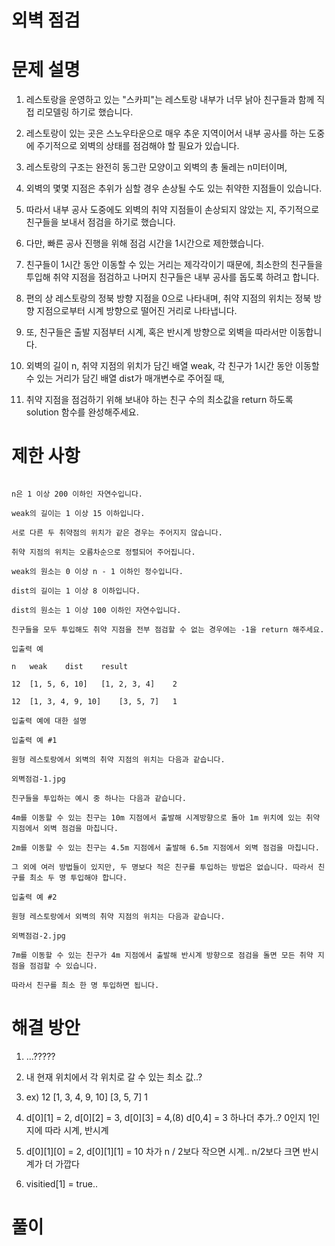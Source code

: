 # 외벽 점검

# 문제 설명

1. 레스토랑을 운영하고 있는 "스카피"는 레스토랑 내부가 너무 낡아 친구들과 함께 직접 리모델링 하기로 했습니다.

2. 레스토랑이 있는 곳은 스노우타운으로 매우 추운 지역이어서 내부 공사를 하는 도중에 주기적으로 외벽의 상태를 점검해야 할 필요가 있습니다.

3. 레스토랑의 구조는 완전히 동그란 모양이고 외벽의 총 둘레는 n미터이며,

4. 외벽의 몇몇 지점은 추위가 심할 경우 손상될 수도 있는 취약한 지점들이 있습니다.

5. 따라서 내부 공사 도중에도 외벽의 취약 지점들이 손상되지 않았는 지, 주기적으로 친구들을 보내서 점검을 하기로 했습니다.

6. 다만, 빠른 공사 진행을 위해 점검 시간을 1시간으로 제한했습니다.

7. 친구들이 1시간 동안 이동할 수 있는 거리는 제각각이기 때문에, 최소한의 친구들을 투입해 취약 지점을 점검하고 나머지 친구들은 내부 공사를 돕도록 하려고 합니다.

8. 편의 상 레스토랑의 정북 방향 지점을 0으로 나타내며, 취약 지점의 위치는 정북 방향 지점으로부터 시계 방향으로 떨어진 거리로 나타냅니다.

9. 또, 친구들은 출발 지점부터 시계, 혹은 반시계 방향으로 외벽을 따라서만 이동합니다.

10. 외벽의 길이 n, 취약 지점의 위치가 담긴 배열 weak, 각 친구가 1시간 동안 이동할 수 있는 거리가 담긴 배열 dist가 매개변수로 주어질 때,

11. 취약 지점을 점검하기 위해 보내야 하는 친구 수의 최소값을 return 하도록 solution 함수를 완성해주세요.

# 제한 사항

```

n은 1 이상 200 이하인 자연수입니다.

weak의 길이는 1 이상 15 이하입니다.

서로 다른 두 취약점의 위치가 같은 경우는 주어지지 않습니다.

취약 지점의 위치는 오름차순으로 정렬되어 주어집니다.

weak의 원소는 0 이상 n - 1 이하인 정수입니다.

dist의 길이는 1 이상 8 이하입니다.

dist의 원소는 1 이상 100 이하인 자연수입니다.

친구들을 모두 투입해도 취약 지점을 전부 점검할 수 없는 경우에는 -1을 return 해주세요.

입출력 예

n	weak	dist	result

12	[1, 5, 6, 10]	[1, 2, 3, 4]	2

12	[1, 3, 4, 9, 10]	[3, 5, 7]	1

입출력 예에 대한 설명

입출력 예 #1

원형 레스토랑에서 외벽의 취약 지점의 위치는 다음과 같습니다.

외벽점검-1.jpg

친구들을 투입하는 예시 중 하나는 다음과 같습니다.

4m를 이동할 수 있는 친구는 10m 지점에서 출발해 시계방향으로 돌아 1m 위치에 있는 취약 지점에서 외벽 점검을 마칩니다.

2m를 이동할 수 있는 친구는 4.5m 지점에서 출발해 6.5m 지점에서 외벽 점검을 마칩니다.

그 외에 여러 방법들이 있지만, 두 명보다 적은 친구를 투입하는 방법은 없습니다. 따라서 친구를 최소 두 명 투입해야 합니다.

입출력 예 #2

원형 레스토랑에서 외벽의 취약 지점의 위치는 다음과 같습니다.

외벽점검-2.jpg

7m를 이동할 수 있는 친구가 4m 지점에서 출발해 반시계 방향으로 점검을 돌면 모든 취약 지점을 점검할 수 있습니다.

따라서 친구를 최소 한 명 투입하면 됩니다.

```

# 해결 방안

1. ...?????

2. 내 현재 위치에서 각 위치로 갈 수 있는 최소 값..?

3. ex) 12	[1, 3, 4, 9, 10]	[3, 5, 7]	1

4. d[0][1] = 2, d[0][2] = 3, d[0][3] = 4,(8) d[0,4] = 3 하나더 추가..? 0인지 1인지에 따라 시계, 반시계

5. d[0][1][0] = 2, d[0][1][1] = 10 차가 n / 2보다 작으면 시계.. n/2보다 크면 반시계가 더 가깝다 

6. visitied[1] = true..

# 풀이